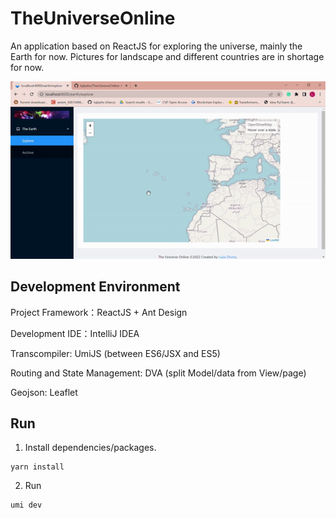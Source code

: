 # TheUniverseOnline
An application based on ReactJS for exploring the universe, mainly the Earth for now. Pictures for landscape and different countries are in shortage for now.

<center>
  <img src="demos/demo.gif" width="600"/>
</center>

## Development Environment
Project Framework：ReactJS + Ant Design

Development IDE：IntelliJ IDEA

Transcompiler: UmiJS (between ES6/JSX and ES5)

Routing and State Management: DVA (split Model/data from View/page)

Geojson: Leaflet

## Run

1. Install dependencies/packages.
```
yarn install
```

2. Run
```
umi dev
```
